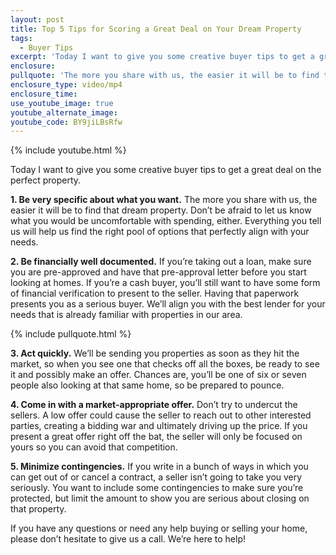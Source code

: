 ```yaml
---
layout: post
title: Top 5 Tips for Scoring a Great Deal on Your Dream Property
tags:
  - Buyer Tips
excerpt: 'Today I want to give you some creative buyer tips to get a great deal on the perfect property.  1. Be very specific about what you want. The more you share with us, the easier it will be to find that dream property.'
enclosure:
pullquote: 'The more you share with us, the easier it will be to find that dream property.'
enclosure_type: video/mp4
enclosure_time:
use_youtube_image: true
youtube_alternate_image:
youtube_code: BY9jiLBsRfw
---
```



{% include youtube.html %}

Today I want to give you some creative buyer tips to get a great deal on the perfect property.

**1. Be very specific about what you want.** The more you share with us, the easier it will be to find that dream property. Don’t be afraid to let us know what you would be uncomfortable with spending, either. Everything you tell us will help us find the right pool of options that perfectly align with your needs.

**2. Be financially well documented.** If you’re taking out a loan, make sure you are pre-approved and have that pre-approval letter before you start looking at homes. If you’re a cash buyer, you’ll still want to have some form of financial verification to present to the seller. Having that paperwork presents you as a serious buyer. We’ll align you with the best lender for your needs that is already familiar with properties in our area.

{% include pullquote.html %}

**3. Act quickly.** We’ll be sending you properties as soon as they hit the market, so when you see one that checks off all the boxes, be ready to see it and possibly make an offer. Chances are, you’ll be one of six or seven people also looking at that same home, so be prepared to pounce.

**4. Come in with a market-appropriate offer.** Don’t try to undercut the sellers. A low offer could cause the seller to reach out to other interested parties, creating a bidding war and ultimately driving up the price. If you present a great offer right off the bat, the seller will only be focused on yours so you can avoid that competition.

**5. Minimize contingencies.** If you write in a bunch of ways in which you can get out of or cancel a contract, a seller isn’t going to take you very seriously. You want to include some contingencies to make sure you’re protected, but limit the amount to show you are serious about closing on that property.

If you have any questions or need any help buying or selling your home, please don’t hesitate to give us a call. We’re here to help!